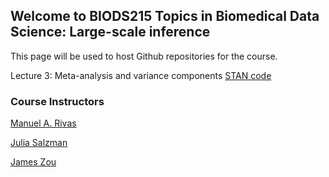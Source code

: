 ## Welcome to BIODS215 Topics in Biomedical Data Science: Large-scale inference

This page will be used to host Github repositories for the course. 

Lecture 3: Meta-analysis and variance components [STAN code](https://github.com/biods215/biods215.github.io/tree/master/ClassIII_4112017)


### Course Instructors

[Manuel A. Rivas](<mailto:mrivas@stanford.edu>)

[Julia Salzman](<mailto:horence@stanford.edu>)

[James Zou](<mailto:jamesz@stanford.edu>)

